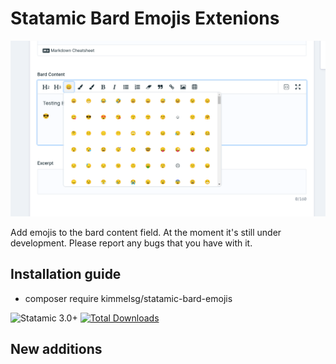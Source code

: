 # Statamic Bard Emojis Extenions

![alt text](https://github.com/kimmelsg/statamic-bard-emojis/blob/master/preview.png "Preview")

Add emojis to the bard content field.
At the moment it's still under development. Please report any bugs that you have with it.

## Installation guide

- composer require kimmelsg/statamic-bard-emojis

![Statamic 3.0+](https://img.shields.io/badge/Statamic-3.0+-FF269E?style=for-the-badge&link=https://statamic.com)
[![Total Downloads](https://img.shields.io/packagist/dt/xndbogdan/statamic-bard-text-color.svg)](https://packagist.org/packages/xndbogdan/statamic-bard-text-color)

## New additions


